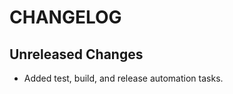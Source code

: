 # CHANGELOG

Unreleased Changes
------------------

* Added test, build, and release automation tasks.
